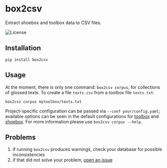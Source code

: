 # box2csv

Extract shoebox and toolbox data to CSV files.

![License](https://img.shields.io/github/license/fmatter/box2csv)

## Installation
`pip install box2csv`

## Usage
At the moment, there is only one command: `box2csv corpus`, for collections of glossed texts.
To create a file `texts.csv` from a toolbox file `texts.txt`:

```shell
box2csv corpus mytoolbox/texts.txt
```

Project-specific configuration can be passed via `--conf your/config.yaml`; available options can be seen in the default configurations for [toolbox](src/box2csv/data/toolbox.yaml) and [shoebox](src/box2csv/data/shoebox.yaml).
For more information please use `box2csv corpus --help`.

## Problems
1. if running `box2csv` produces warnings, check your database for possible inconsistencies
2. if that did not solve your problem, [open an issue](https://github.com/fmatter/box2csv/issues/new)